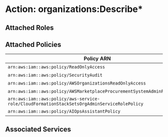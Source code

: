 # Action: organizations:Describe*

## Attached Roles

## Attached Policies

| Policy ARN | Policy Name |
|------------|-------------|
| `arn:aws:iam::aws:policy/ReadOnlyAccess` | [ReadOnlyAccess](../policies.md#readonlyaccess) |
| `arn:aws:iam::aws:policy/SecurityAudit` | [SecurityAudit](../policies.md#securityaudit) |
| `arn:aws:iam::aws:policy/AWSOrganizationsReadOnlyAccess` | [AWSOrganizationsReadOnlyAccess](../policies.md#awsorganizationsreadonlyaccess) |
| `arn:aws:iam::aws:policy/AWSMarketplaceProcurementSystemAdminFullAccess` | [AWSMarketplaceProcurementSystemAdminFullAccess](../policies.md#awsmarketplaceprocurementsystemadminfullaccess) |
| `arn:aws:iam::aws:policy/aws-service-role/CloudFormationStackSetsOrgAdminServiceRolePolicy` | [CloudFormationStackSetsOrgAdminServiceRolePolicy](../policies.md#cloudformationstacksetsorgadminservicerolepolicy) |
| `arn:aws:iam::aws:policy/AIOpsAssistantPolicy` | [AIOpsAssistantPolicy](../policies.md#aiopsassistantpolicy) |

## Associated Services

